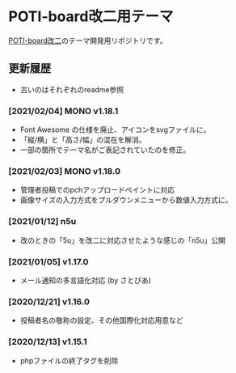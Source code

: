 # POTI-board改二用テーマ

[POTI-board改二](https://github.com/sakots/poti-kaini)のテーマ開発用リポジトリです。

## 更新履歴

- 古いのはそれぞれのreadme参照

### [2021/02/04] MONO v1.18.1

- Font Awesome の仕様を廃止、アイコンをsvgファイルに。
- 「縦/横」と「高さ/幅」の混在を解消。
- 一部の箇所でテーマ名がご表記されていたのを修正。

### [2021/02/03] MONO v1.18.0

- 管理者投稿でのpchアップロードペイントに対応
- 画像サイズの入力方式をプルダウンメニューから数値入力方式に。

### [2021/01/12] n5u

- 改のときの「5u」を改二に対応させたような感じの「n5u」公開

### [2021/01/05] v1.17.0

- メール通知の多言語化対応 (by さとぴあ)

### [2020/12/21] v1.16.0

- 投稿者名の敬称の設定、その他国際化対応用意など

### [2020/12/13] v1.15.1

- phpファイルの終了タグを削除

